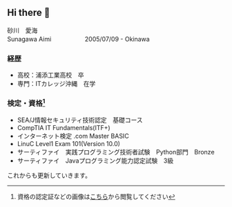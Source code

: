 ## Hi there 👋
砂川　愛海  
Sunagawa Aimi  　　　　　[](./images/others/sentakuki.gif)
2005/07/09 - Okinawa  

### 経歴  
 - 高校：浦添工業高校　卒
 - 専門：ITカレッジ沖縄　在学

### 検定・資格[^1]  
- SEA/J情報セキュリティ技術認定　基礎コース　  
- CompTIA IT Fundamentals(ITF+)  
- インターネット検定 .com Master BASIC
- LinuC Level1 Exam 101(Version 10.0)
- サーティファイ　実践プログラミング技術者試験　Python部門　Bronze  
- サーティファイ　Javaプログラミング能力認定試験　3級
  
これからも更新していきます。  
[^1]: 資格の認定証などの画像は[こちら](./images/qualification/)から閲覧してください




<!--
**itc-s24016/itc-s24016** is a ✨ _special_ ✨ repository because its `README.md` (this file) appears on your GitHub profile.

Here are some ideas to get you started:

- 🔭 I’m currently working on ...
- 🌱 I’m currently learning ...
- 👯 I’m looking to collaborate on ...
- 🤔 I’m looking for help with ...
- 💬 Ask me about ...
- 📫 How to reach me: ...
- 😄 Pronouns: ...
- ⚡ Fun fact: ...
-->
